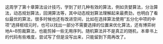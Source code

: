 这周学了第十章算法设计技巧，学到了好几种有效的算法，例如贪婪算法，分治算法，动态规划算法，回溯算法等，其中动态规划算法理解起来最费劲，也明白了看似最优的算法，很多时候也还有改进空间，比如在选择算法使用”五分化中项的中项“选择枢纽元时，也可以找出一部分不需要选择的位置来优化算法，还有博弈树地A~B剪裁算法，也能剪掉一些无用序列。随机算法并不是真正的随机，本章书上的代码有些难度，尝试写了但是没写出来，只能留到下周再改了。